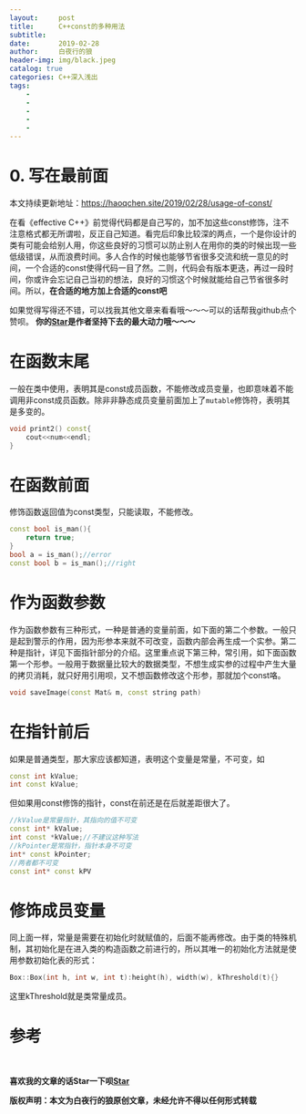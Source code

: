 ```yaml
---
layout:     post
title:      C++const的多种用法
subtitle:   
date:       2019-02-28
author:     白夜行的狼
header-img: img/black.jpeg
catalog: true
categories: C++深入浅出 
tags:
    - 
    - 
    - 
    - 
    - 
--- 
```


# 0. 写在最前面

本文持续更新地址：<https://haoqchen.site/2019/02/28/usage-of-const/>

在看《effective C++》前觉得代码都是自己写的，加不加这些const修饰，注不注意格式都无所谓啦，反正自己知道。看完后印象比较深的两点，一个是你设计的类有可能会给别人用，你这些良好的习惯可以防止别人在用你的类的时候出现一些低级错误，从而浪费时间。多人合作的时候也能够节省很多交流和统一意见的时间，一个合适的const使得代码一目了然。二则，代码会有版本更迭，再过一段时间，你或许会忘记自己当初的想法，良好的习惯这个时候就能给自己节省很多时间。所以，**在合适的地方加上合适的const吧**

如果觉得写得还不错，可以找我其他文章来看看哦～～～可以的话帮我github点个赞呗。
**你的[Star](https://github.com/HaoQChen/HaoQChen.github.io)是作者坚持下去的最大动力哦～～～**

# 在函数末尾
一般在类中使用，表明其是const成员函数，不能修改成员变量，也即意味着不能调用非const成员函数。除非非静态成员变量前面加上了`mutable`修饰符，表明其是多变的。
```cpp
void print2() const{
    cout<<num<<endl;
}
```
# 在函数前面
修饰函数返回值为const类型，只能读取，不能修改。
```cpp
const bool is_man(){
    return true;
}
bool a = is_man();//error
const bool b = is_man();//right
```
# 作为函数参数
作为函数参数有三种形式，一种是普通的变量前面，如下面的第二个参数。一般只是起到警示的作用，因为形参本来就不可改变，函数内部会再生成一个实参。第二种是指针，详见下面指针部分的介绍。这里重点说下第三种，常引用，如下面函数第一个形参。一般用于数据量比较大的数据类型，不想生成实参的过程中产生大量的拷贝消耗，就只好用引用呗，又不想函数修改这个形参，那就加个const咯。
```cpp
void saveImage(const Mat& m, const string path)
```


# 在指针前后
如果是普通类型，那大家应该都知道，表明这个变量是常量，不可变，如
```cpp
const int kValue;
int const kValue;
```
但如果用const修饰的指针，const在前还是在后就差距很大了。
```cpp
//kValue是常量指针，其指向的值不可变
const int* kValue;
int const *kValue;//不建议这种写法
//kPointer是常指针，指针本身不可变
int* const kPointer;
//两者都不可变
const int* const kPV
```

# 修饰成员变量
同上面一样，常量是需要在初始化时就赋值的，后面不能再修改。由于类的特殊机制，其初始化是在进入类的构造函数之前进行的，所以其唯一的初始化方法就是使用参数初始化表的形式：
```cpp
Box::Box(int h, int w, int t):height(h), width(w), kThreshold(t){}
```
这里kThreshold就是类常量成员。

# 参考

<br>

**喜欢我的文章的话Star一下呗[Star](https://github.com/HaoQChen/HaoQChen.github.io)**

**版权声明：本文为白夜行的狼原创文章，未经允许不得以任何形式转载**
